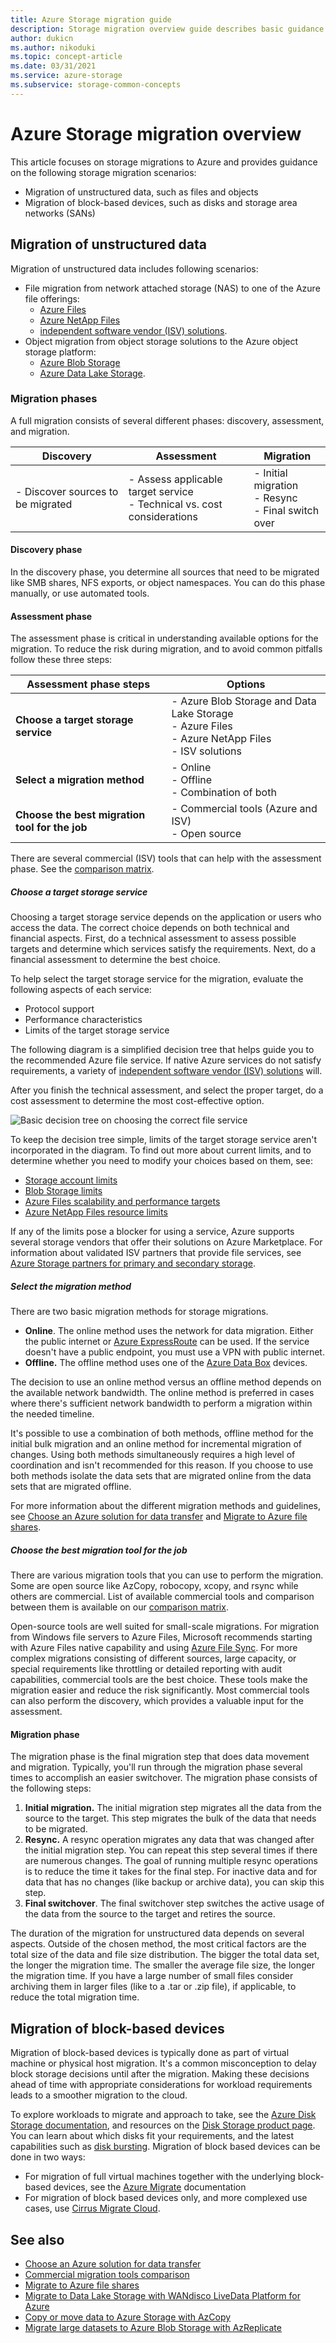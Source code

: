```yaml
---
title: Azure Storage migration guide
description: Storage migration overview guide describes basic guidance for storage migration 
author: dukicn
ms.author: nikoduki
ms.topic: concept-article 
ms.date: 03/31/2021
ms.service: azure-storage
ms.subservice: storage-common-concepts
---
```


# Azure Storage migration overview

This article focuses on storage migrations to Azure and provides guidance on the following storage migration scenarios:

- Migration of unstructured data, such as files and objects
- Migration of block-based devices, such as disks and storage area networks (SANs)

## Migration of unstructured data

Migration of unstructured data includes following scenarios:

- File migration from network attached storage (NAS) to one of the Azure file offerings:
  - [Azure Files](https://azure.microsoft.com/services/storage/files/)
  - [Azure NetApp Files](https://azure.microsoft.com/services/netapp/)
  - [independent software vendor (ISV) solutions](../solution-integration/validated-partners/primary-secondary-storage/partner-overview.md).
- Object migration from object storage solutions to the Azure object storage platform:
  - [Azure Blob Storage](https://azure.microsoft.com/services/storage/blobs/)
  - [Azure Data Lake Storage](https://azure.microsoft.com/services/storage/data-lake-storage/).

### Migration phases

A full migration consists of several different phases: discovery, assessment, and migration.

| Discovery | Assessment | Migration |
| --------- | ---------- | --------- |
| - Discover sources to be migrated | - Assess applicable target service <br> - Technical vs. cost considerations | - Initial migration <br> - Resync <br> - Final switch over |

#### Discovery phase

In the discovery phase, you determine all sources that need to be migrated like SMB shares, NFS exports, or object namespaces. You can do this phase manually, or use automated tools.

#### Assessment phase

The assessment phase is critical in understanding available options for the migration. To reduce the risk during migration, and to avoid common pitfalls follow these three steps:

| Assessment phase steps                     | Options                                                                          |
|--------------------------------------------|----------------------------------------------------------------------------------|
| **Choose a target storage service**            | - Azure Blob Storage and Data Lake Storage<br>- Azure Files<br>- Azure NetApp Files<br>- ISV solutions |
| **Select a migration method**                  | - Online<br>- Offline<br> - Combination of both                                  |
| **Choose the best migration tool for the job** | - Commercial tools (Azure and ISV)<br> - Open source

There are several commercial (ISV) tools that can help with the assessment phase. See the [comparison matrix](../solution-integration/validated-partners/data-management/migration-tools-comparison.md).

##### Choose a target storage service

Choosing a target storage service depends on the application or users who access the data. The correct choice depends on both technical and financial aspects. First, do a technical assessment to assess possible targets and determine which services satisfy the requirements. Next, do a financial assessment to determine the best choice.

To help select the target storage service for the migration, evaluate the following aspects of each service:

- Protocol support
- Performance characteristics
- Limits of the target storage service

The following diagram is a simplified decision tree that helps guide you to the recommended Azure file service. If native Azure services do not satisfy requirements, a variety of [independent software vendor (ISV) solutions](../solution-integration/validated-partners/primary-secondary-storage/partner-overview.md) will.

After you finish the technical assessment, and select the proper target, do a cost assessment to determine the most cost-effective option.

![Basic decision tree on choosing the correct file service](./media/storage-migration-overview/files-decision-tree.png)

To keep the decision tree simple, limits of the target storage service aren't incorporated in the diagram. To find out more about current limits, and to determine whether you need to modify your choices based on them, see:

- [Storage account limits](../../azure-resource-manager/management/azure-subscription-service-limits.md#azure-storage-limits)
- [Blob Storage limits](../../azure-resource-manager/management/azure-subscription-service-limits.md#azure-blob-storage-limits)
- [Azure Files scalability and performance targets](../files/storage-files-scale-targets.md)
- [Azure NetApp Files resource limits](../../azure-netapp-files/azure-netapp-files-resource-limits.md)

If any of the limits pose a blocker for using a service, Azure supports several storage vendors that offer their solutions on Azure Marketplace. For information about validated ISV partners that provide file services, see [Azure Storage partners for primary and secondary storage](../solution-integration/validated-partners/primary-secondary-storage/partner-overview.md).

##### Select the migration method

There are two basic migration methods for storage migrations.

- **Online**. The online method uses the network for data migration. Either the public internet or [Azure ExpressRoute](../../expressroute/expressroute-introduction.md) can be used. If the service doesn't have a public endpoint, you must use a VPN with public internet.
- **Offline.** The offline method uses one of the [Azure Data Box](https://azure.microsoft.com/services/databox/) devices.

The decision to use an online method versus an offline method depends on the available network bandwidth. The online method is preferred in cases where there's sufficient network bandwidth to perform a migration within the needed timeline.

It's possible to use a combination of both methods, offline method for the initial bulk migration and an online method for incremental migration of changes. Using both methods simultaneously requires a high level of coordination and isn't recommended for this reason. If you choose to use both methods isolate the data sets that are migrated online from the data sets that are migrated offline.

For more information about the different migration methods and guidelines, see [Choose an Azure solution for data transfer](./storage-choose-data-transfer-solution.md) and [Migrate to Azure file shares](../files/storage-files-migration-overview.md).

##### Choose the best migration tool for the job

There are various migration tools that you can use to perform the migration. Some are open source like AzCopy, robocopy, xcopy, and rsync while others are commercial. List of available commercial tools and comparison between them is available on our [comparison matrix](../solution-integration/validated-partners/data-management/migration-tools-comparison.md).

Open-source tools are well suited for small-scale migrations. For migration from Windows file servers to Azure Files, Microsoft recommends starting with Azure Files native capability and using [Azure File Sync](/windows-server/manage/windows-admin-center/azure/azure-file-sync). For more complex migrations consisting of different sources, large capacity, or special requirements like throttling or detailed reporting with audit capabilities, commercial tools are the best choice. These tools make the migration easier and reduce the risk significantly. Most commercial tools can also perform the discovery, which provides a valuable input for the assessment.

#### Migration phase

The migration phase is the final migration step that does data movement and migration. Typically, you'll run through the migration phase several times to accomplish an easier switchover. The migration phase consists of the following steps:

1. **Initial migration.** The initial migration step migrates all the data from the source to the target. This step migrates the bulk of the data that needs to be migrated.
2. **Resync.** A resync operation migrates any data that was changed after the initial migration step. You can repeat this step several times if there are numerous changes. The goal of running multiple resync operations is to reduce the time it takes for the final step. For inactive data and for data that has no changes (like backup or archive data), you can skip this step.
3. **Final switchover**. The final switchover step switches the active usage of the data from the source to the target and retires the source.

The duration of the migration for unstructured data depends on several aspects. Outside of the chosen method, the most critical factors are the total size of the data and file size distribution. The bigger the total data set, the longer the migration time. The smaller the average file size, the longer the migration time. If you have a large number of small files consider archiving them in larger files (like to a .tar or .zip file), if applicable, to reduce the total migration time.

## Migration of block-based devices

Migration of block-based devices is typically done as part of virtual machine or physical host migration. It's a common misconception to delay block storage decisions until after the migration. Making these decisions ahead of time with appropriate considerations for workload requirements leads to a smoother migration to the cloud.

To explore workloads to migrate and approach to take, see the [Azure Disk Storage documentation](/azure/virtual-machines/disks-types), and resources on the [Disk Storage product page](https://azure.microsoft.com/services/storage/disks/#resources). You can learn about which disks fit your requirements, and the latest capabilities such as [disk bursting](/azure/virtual-machines/disk-bursting). Migration of block based devices can be done in two ways:
- For migration of full virtual machines together with the underlying block-based devices, see the [Azure Migrate](../../migrate/index.yml) documentation
- For migration of block based devices only, and more complexed use cases, use [Cirrus Migrate Cloud](../solution-integration/validated-partners/data-management/cirrus-data-migration-guide.md).

## See also

- [Choose an Azure solution for data transfer](./storage-choose-data-transfer-solution.md)
- [Commercial migration tools comparison](../solution-integration/validated-partners/data-management/migration-tools-comparison.md)
- [Migrate to Azure file shares](../files/storage-files-migration-overview.md)
- [Migrate to Data Lake Storage with WANdisco LiveData Platform for Azure](../blobs/migrate-gen2-wandisco-live-data-platform.md)
- [Copy or move data to Azure Storage with AzCopy](./storage-use-azcopy-v10.md)
- [Migrate large datasets to Azure Blob Storage with AzReplicate](/samples/azure/azreplicate/azreplicate/)
